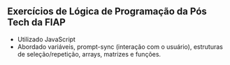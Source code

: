 ## Exercícios de Lógica de Programação da Pós Tech da FIAP

- Utilizado JavaScript
- Abordado variáveis, prompt-sync (interação com o usuário), estruturas de seleção/repetição, arrays, matrizes e funções.